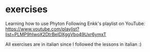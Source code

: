 # exercises
Learning how to use Phyton
Following Enkk's playlist on YouTube: https://www.youtube.com/playlist?list=PLMP9hIwoX2DtrBeIDXggVbo49Uxr6ymxT

All exercises are in italian since I followed the lessons in italian :)
